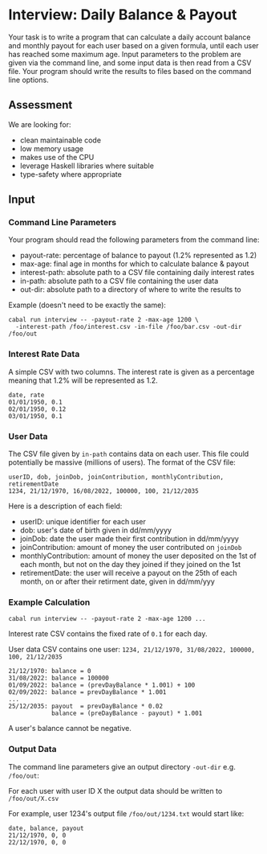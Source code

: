 # Interview: Daily Balance & Payout

Your task is to write a program that can calculate a daily account balance and
monthly payout for each user based on a given formula, until each user has
reached some maximum age. Input parameters to the problem are given via the
command line, and some input data is then read from a CSV file. Your program
should write the results to files based on the command line options.

## Assessment

We are looking for:
- clean maintainable code
- low memory usage
- makes use of the CPU
- leverage Haskell libraries where suitable
- type-safety where appropriate

## Input

### Command Line Parameters

Your program should read the following parameters from the command line:
- payout-rate:   percentage of balance to payout (1.2% represented as 1.2)
- max-age:       final age in months for which to calculate balance & payout
- interest-path: absolute path to a CSV file containing daily interest rates
- in-path:       absolute path to a CSV file containing the user data
- out-dir:      absolute path to a directory of where to write the results to

Example (doesn't need to be exactly the same):

```
cabal run interview -- -payout-rate 2 -max-age 1200 \
  -interest-path /foo/interest.csv -in-file /foo/bar.csv -out-dir /foo/out
```

### Interest Rate Data

A simple CSV with two columns. The interest rate is given as a percentage
meaning that 1.2% will be represented as 1.2.

```
date, rate
01/01/1950, 0.1
02/01/1950, 0.12
03/01/1950, 0.1
```

### User Data

The CSV file given by `in-path` contains data on each user. This file could
potentially be massive (millions of users). The format of the CSV file:

```
userID, dob, joinDob, joinContribution, monthlyContribution, retirementDate
1234, 21/12/1970, 16/08/2022, 100000, 100, 21/12/2035
```

Here is a description of each field:
- userID: unique identifier for each user
- dob: user's date of birth given in dd/mm/yyyy
- joinDob: date the user made their first contribution in dd/mm/yyyy
- joinContribution: amount of money the user contributed on `joinDob`
- monthlyContribution: amount of money the user deposited on the 1st of each
  month, but not on the day they joined if they joined on the 1st
- retirementDate: the user will receive a payout on the 25th of each month, on
  or after their retirment date, given in dd/mm/yyy

### Example Calculation

`cabal run interview -- -payout-rate 2 -max-age 1200 ...`

Interest rate CSV contains the fixed rate of `0.1` for each day.

User data CSV contains one user:
`1234, 21/12/1970, 31/08/2022, 100000, 100, 21/12/2035`

```
21/12/1970: balance = 0
31/08/2022: balance = 100000
01/09/2022: balance = (prevDayBalance * 1.001) + 100
02/09/2022: balance = prevDayBalance * 1.001
...
25/12/2035: payout  = prevDayBalance * 0.02
            balance = (preDayBalance - payout) * 1.001
```

A user's balance cannot be negative.

### Output Data

The command line parameters give an output directory `-out-dir` e.g. `/foo/out`:

For each user with user ID X the output data should be written to `/foo/out/X.csv`

For example, user 1234's output file `/foo/out/1234.txt` would start like:

```
date, balance, payout
21/12/1970, 0, 0
22/12/1970, 0, 0
```
